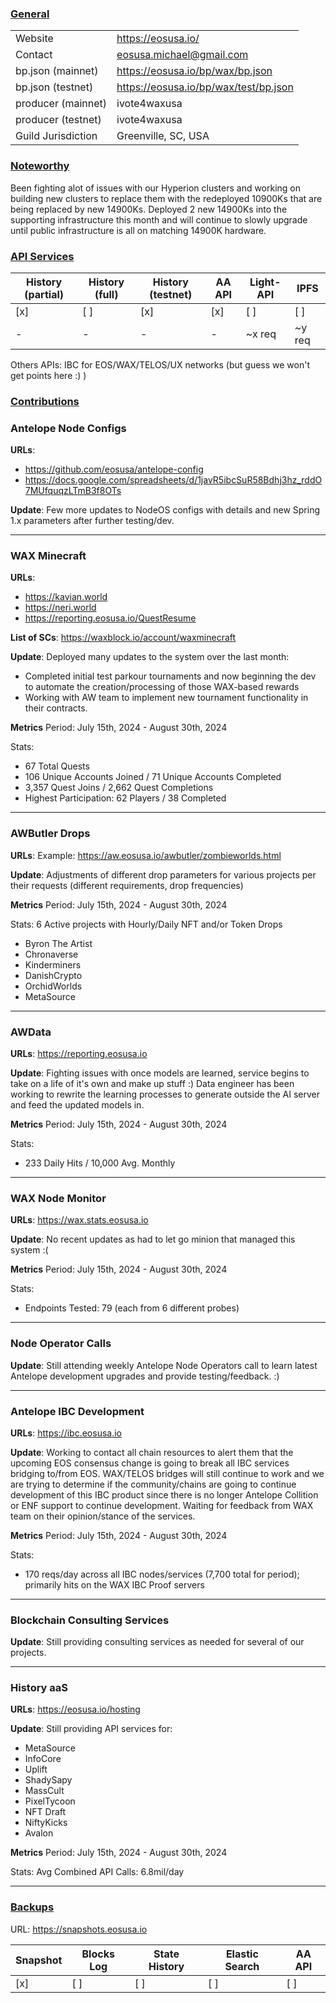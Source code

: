 ### <ins>General</ins>

|  |  |
| --- | --- |
| Website | https://eosusa.io/ |
| Contact | eosusa.michael@gmail.com |
| bp.json (mainnet) | https://eosusa.io/bp/wax/bp.json |
| bp.json (testnet) | https://eosusa.io/bp/wax/test/bp.json |
| producer (mainnet) | ivote4waxusa |
| producer (testnet) | ivote4waxusa |
| Guild Jurisdiction | Greenville, SC, USA |

### <ins>Noteworthy</ins>
Been fighting alot of issues with our Hyperion clusters and working on building new clusters to replace them with the redeployed 10900Ks that are being replaced by new 14900Ks.  Deployed 2 new 14900Ks into the supporting infrastructure this month and will continue to slowly upgrade until public infrastructure is all on matching 14900K hardware.

### <ins>API Services</ins>

| History (partial) | History (full) | History (testnet) | AA API | Light-API  | IPFS |
|--------|--------|--------|--------|--------|--------|
| [x] | [ ] | [x] | [x] | [ ] | [ ] |  [ ] |
| - | - | - | - | ~x req |  ~y req |

Others APIs: IBC for EOS/WAX/TELOS/UX networks (but guess we won't get points here :) )

### <ins>Contributions</ins>

### Antelope Node Configs

**URLs**: 
- https://github.com/eosusa/antelope-config
- https://docs.google.com/spreadsheets/d/1javR5ibcSuR58Bdhj3hz_rddO7MUfquqzLTmB3f8OTs

**Update**: 
Few more updates to NodeOS configs with details and new Spring 1.x parameters after further testing/dev.

---

### WAX Minecraft

**URLs**: 
- https://kavian.world
- https://neri.world
- https://reporting.eosusa.io/QuestResume

**List of SCs**: https://waxblock.io/account/waxminecraft

**Update**: 
Deployed many updates to the system over the last month:
- Completed initial test parkour tournaments and now beginning the dev to automate the creation/processing of those WAX-based rewards
- Working with AW team to implement new tournament functionality in their contracts.

**Metrics**
Period: July 15th, 2024 - August 30th, 2024

Stats:
- 67 Total Quests
- 106 Unique Accounts Joined / 71 Unique Accounts Completed
- 3,357 Quest Joins / 2,662 Quest Completions
- Highest Participation: 62 Players / 38 Completed

---

### AWButler Drops

**URLs**: Example: https://aw.eosusa.io/awbutler/zombieworlds.html

**Update**: 
Adjustments of different drop parameters for various projects per their requests (different requirements, drop frequencies)

**Metrics**
Period: July 15th, 2024 - August 30th, 2024

Stats:
6 Active projects with Hourly/Daily NFT and/or Token Drops
- Byron The Artist
- Chronaverse
- Kinderminers
- DanishCrypto
- OrchidWorlds
- MetaSource

---

### AWData

**URLs**: https://reporting.eosusa.io

**Update**: 
Fighting issues with once models are learned, service begins to take on a life of it's own and make up stuff :)  Data engineer has been working to rewrite the learning processes to generate outside the AI server and feed the updated models in.

**Metrics**
Period: July 15th, 2024 - August 30th, 2024

Stats:
- 233 Daily Hits / 10,000 Avg. Monthly

---

### WAX Node Monitor

**URLs**: https://wax.stats.eosusa.io

**Update**: 
No recent updates as had to let go minion that managed this system :(

**Metrics**
Period: July 15th, 2024 - August 30th, 2024

Stats:
- Endpoints Tested: 79 (each from 6 different probes)

---

### Node Operator Calls

**Update**: 
Still attending weekly Antelope Node Operators call to learn latest Antelope development upgrades and provide testing/feedback. :)

---

### Antelope IBC Development

**URLs**: https://ibc.eosusa.io

**Update**: 
Working to contact all chain resources to alert them that the upcoming EOS consensus change is going to break all IBC services bridging to/from EOS.  WAX/TELOS bridges will still continue to work and we are trying to determine if the community/chains are going to continue development of this IBC product since there is no longer Antelope Collition or ENF support to continue development.  Waiting for feedback from WAX team on their opinion/stance of the services.

**Metrics**
Period: July 15th, 2024 - August 30th, 2024

Stats:
- 170 reqs/day across all IBC nodes/services (7,700 total for period); primarily hits on the WAX IBC Proof servers

---

### Blockchain Consulting Services

**Update**: 
Still providing consulting services as needed for several of our projects.

---

### History aaS

**URLs**: https://eosusa.io/hosting

**Update**: 
Still providing API services for:
- MetaSource
- InfoCore
- Uplift
- ShadySapy
- MassCult
- PixelTycoon
- NFT Draft
- NiftyKicks
- Avalon

**Metrics**
Period: July 15th, 2024 - August 30th, 2024

Stats:
Avg Combined API Calls: 6.8mil/day

---

### <ins>Backups </ins>
URL: https://snapshots.eosusa.io

| Snapshot | Blocks Log | State History | Elastic Search | AA API |
|--------|--------|--------|--------|--------|
| [x] | [ ] | [ ] | [ ] | [ ] |

